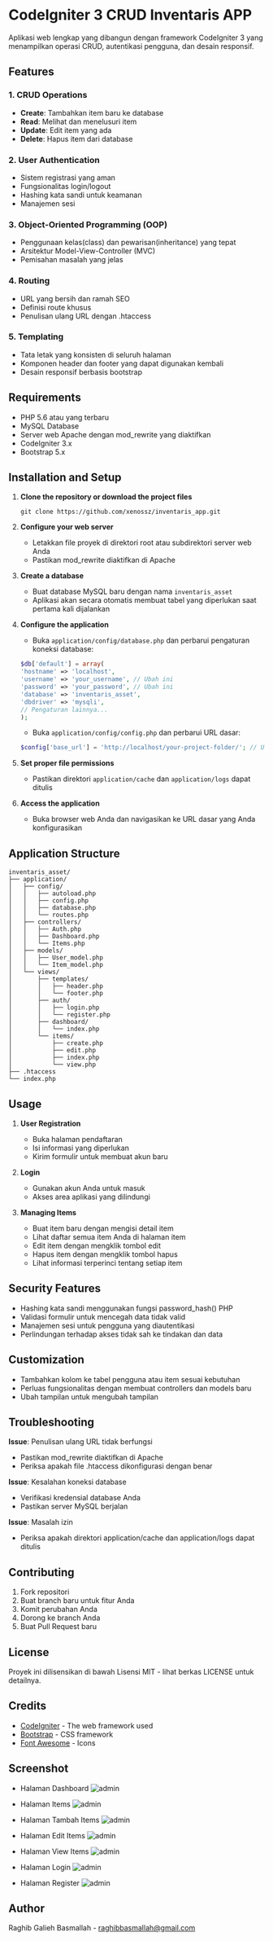 # CodeIgniter 3 CRUD Inventaris APP

Aplikasi web lengkap yang dibangun dengan framework CodeIgniter 3 yang menampilkan operasi CRUD, autentikasi pengguna, dan desain responsif.

## Features

### 1. CRUD Operations
* **Create**: Tambahkan item baru ke database
* **Read**: Melihat dan menelusuri item
* **Update**: Edit item yang ada
* **Delete**: Hapus item dari database

### 2. User Authentication
* Sistem registrasi yang aman
* Fungsionalitas login/logout
* Hashing kata sandi untuk keamanan
* Manajemen sesi

### 3. Object-Oriented Programming (OOP)
* Penggunaan kelas(class) dan pewarisan(inheritance) yang tepat
* Arsitektur Model-View-Controller (MVC)
* Pemisahan masalah yang jelas

### 4. Routing
* URL yang bersih dan ramah SEO
* Definisi route khusus
* Penulisan ulang URL dengan .htaccess

### 5. Templating
* Tata letak yang konsisten di seluruh halaman
* Komponen header dan footer yang dapat digunakan kembali
* Desain responsif berbasis bootstrap

## Requirements

* PHP 5.6 atau yang terbaru
* MySQL Database
* Server web Apache dengan mod_rewrite yang diaktifkan
* CodeIgniter 3.x
* Bootstrap 5.x

## Installation and Setup

1. **Clone the repository or download the project files**
   ```
   git clone https://github.com/xenossz/inventaris_app.git
   ```

2. **Configure your web server**
   * Letakkan file proyek di direktori root atau subdirektori server web Anda
   * Pastikan mod_rewrite diaktifkan di Apache

3. **Create a database**
   * Buat database MySQL baru dengan nama `inventaris_asset`
   * Aplikasi akan secara otomatis membuat tabel yang diperlukan saat pertama kali dijalankan

4. **Configure the application**
   * Buka `application/config/database.php` dan perbarui pengaturan koneksi database:
   ```php
   $db['default'] = array(
   'hostname' => 'localhost',
   'username' => 'your_username', // Ubah ini
   'password' => 'your_password', // Ubah ini
   'database' => 'inventaris_asset',
   'dbdriver' => 'mysqli',
   // Pengaturan lainnya...
   );
   ```
   * Buka `application/config/config.php` dan perbarui URL dasar:
   ```php
   $config['base_url'] = 'http://localhost/your-project-folder/'; // Ubah ini
   ```

5. **Set proper file permissions**
   * Pastikan direktori `application/cache` dan `application/logs` dapat ditulis

6. **Access the application**
   * Buka browser web Anda dan navigasikan ke URL dasar yang Anda konfigurasikan

## Application Structure

```
inventaris_asset/
├── application/
│   ├── config/
│   │   ├── autoload.php
│   │   ├── config.php
│   │   ├── database.php
│   │   └── routes.php
│   ├── controllers/
│   │   ├── Auth.php
│   │   ├── Dashboard.php
│   │   └── Items.php
│   ├── models/
│   │   ├── User_model.php
│   │   └── Item_model.php
│   └── views/
│       ├── templates/
│       │   ├── header.php
│       │   └── footer.php
│       ├── auth/
│       │   ├── login.php
│       │   └── register.php
│       ├── dashboard/
│       │   └── index.php
│       └── items/
│           ├── create.php
│           ├── edit.php
│           ├── index.php
│           └── view.php
├── .htaccess
└── index.php
```

## Usage

1. **User Registration**
   * Buka halaman pendaftaran
   * Isi informasi yang diperlukan
   * Kirim formulir untuk membuat akun baru

2. **Login**
   * Gunakan akun Anda untuk masuk
   * Akses area aplikasi yang dilindungi

3. **Managing Items**
   * Buat item baru dengan mengisi detail item
   * Lihat daftar semua item Anda di halaman item
   * Edit item dengan mengklik tombol edit
   * Hapus item dengan mengklik tombol hapus
   * Lihat informasi terperinci tentang setiap item

## Security Features

* Hashing kata sandi menggunakan fungsi password_hash() PHP
* Validasi formulir untuk mencegah data tidak valid
* Manajemen sesi untuk pengguna yang diautentikasi
* Perlindungan terhadap akses tidak sah ke tindakan dan data

## Customization

* Tambahkan kolom ke tabel pengguna atau item sesuai kebutuhan
* Perluas fungsionalitas dengan membuat controllers dan models baru
* Ubah tampilan untuk mengubah tampilan

## Troubleshooting

**Issue**: Penulisan ulang URL tidak berfungsi
* Pastikan mod_rewrite diaktifkan di Apache
* Periksa apakah file .htaccess dikonfigurasi dengan benar

**Issue**: Kesalahan koneksi database
* Verifikasi kredensial database Anda
* Pastikan server MySQL berjalan

**Issue**: Masalah izin
* Periksa apakah direktori application/cache dan application/logs dapat ditulis

## Contributing

1. Fork repositori
2. Buat branch baru untuk fitur Anda
3. Komit perubahan Anda
4. Dorong ke branch Anda
5. Buat Pull Request baru

## License

Proyek ini dilisensikan di bawah Lisensi MIT - lihat berkas LICENSE untuk detailnya.

## Credits

* [CodeIgniter](https://codeigniter.com/) - The web framework used
* [Bootstrap](https://getbootstrap.com/) - CSS framework
* [Font Awesome](https://fontawesome.com/) - Icons

## Screenshot
* Halaman Dashboard
![admin](screenshot/dashboard.png)

* Halaman Items
![admin](screenshot/items.png)

* Halaman Tambah Items
![admin](screenshot/items_add.png)

* Halaman Edit Items
![admin](screenshot/items_edit.png)

* Halaman View Items
![admin](screenshot/items_view.png)

* Halaman Login
![admin](screenshot/login.png)

* Halaman Register
![admin](screenshot/Register.png)

## Author

Raghib Galieh Basmallah - [raghibbasmallah@gmail.com](mailto:raghibbasmallah@gmail.com)

